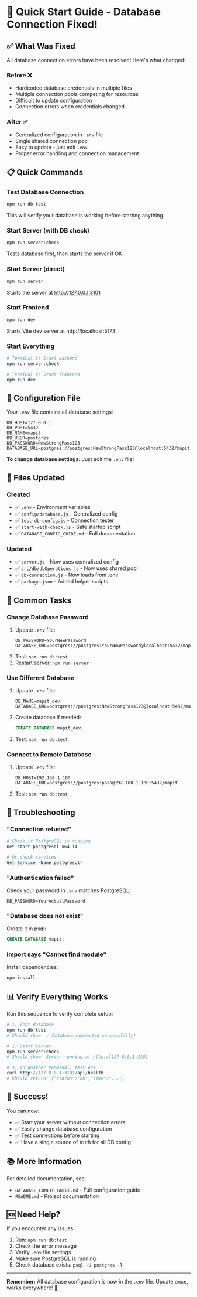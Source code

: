 # 🚀 Quick Start Guide - Database Connection Fixed!

## ✅ What Was Fixed

All database connection errors have been resolved! Here's what changed:

### Before ❌
- Hardcoded database credentials in multiple files
- Multiple connection pools competing for resources
- Difficult to update configuration
- Connection errors when credentials changed

### After ✅
- Centralized configuration in `.env` file
- Single shared connection pool
- Easy to update - just edit `.env`
- Proper error handling and connection management

## 📋 Quick Commands

### Test Database Connection
```powershell
npm run db:test
```
This will verify your database is working before starting anything.

### Start Server (with DB check)
```powershell
npm run server:check
```
Tests database first, then starts the server if OK.

### Start Server (direct)
```powershell
npm run server
```
Starts the server at http://127.0.0.1:3101

### Start Frontend
```powershell
npm run dev
```
Starts Vite dev server at http://localhost:5173

### Start Everything
```powershell
# Terminal 1: Start backend
npm run server:check

# Terminal 2: Start frontend
npm run dev
```

## 🔧 Configuration File

Your `.env` file contains all database settings:

```env
DB_HOST=127.0.0.1
DB_PORT=5432
DB_NAME=mapit
DB_USER=postgres
DB_PASSWORD=NewStrongPass123
DATABASE_URL=postgres://postgres:NewStrongPass123@localhost:5432/mapit
```

**To change database settings:** Just edit the `.env` file!

## 📁 Files Updated

### Created
- ✅ `.env` - Environment variables
- ✅ `config/database.js` - Centralized config
- ✅ `test-db-config.js` - Connection tester
- ✅ `start-with-check.js` - Safe startup script
- ✅ `DATABASE_CONFIG_GUIDE.md` - Full documentation

### Updated
- ✅ `server.js` - Now uses centralized config
- ✅ `src/db/dbOperations.js` - Now uses shared pool
- ✅ `db-connection.js` - Now loads from .env
- ✅ `package.json` - Added helper scripts

## 🎯 Common Tasks

### Change Database Password
1. Update `.env` file:
   ```env
   DB_PASSWORD=YourNewPassword
   DATABASE_URL=postgres://postgres:YourNewPassword@localhost:5432/mapit
   ```
2. Test: `npm run db:test`
3. Restart server: `npm run server`

### Use Different Database
1. Update `.env` file:
   ```env
   DB_NAME=mapit_dev
   DATABASE_URL=postgres://postgres:NewStrongPass123@localhost:5432/mapit_dev
   ```
2. Create database if needed:
   ```sql
   CREATE DATABASE mapit_dev;
   ```
3. Test: `npm run db:test`

### Connect to Remote Database
1. Update `.env` file:
   ```env
   DB_HOST=192.168.1.100
   DATABASE_URL=postgres://postgres:pass@192.168.1.100:5432/mapit
   ```
2. Test: `npm run db:test`

## 🐛 Troubleshooting

### "Connection refused"
```powershell
# Check if PostgreSQL is running
net start postgresql-x64-14

# Or check services
Get-Service -Name postgresql*
```

### "Authentication failed"
Check your password in `.env` matches PostgreSQL:
```env
DB_PASSWORD=YourActualPassword
```

### "Database does not exist"
Create it in psql:
```sql
CREATE DATABASE mapit;
```

### Import says "Cannot find module"
Install dependencies:
```powershell
npm install
```

## 📊 Verify Everything Works

Run this sequence to verify complete setup:

```powershell
# 1. Test database
npm run db:test
# Should show: ✅ Database connected successfully!

# 2. Start server
npm run server:check
# Should show: Server running at http://127.0.0.1:3101

# 3. In another terminal, test API
curl http://127.0.0.1:3101/api/health
# Should return: {"status":"ok","time":"..."}
```

## 🎉 Success!

You can now:
- ✅ Start your server without connection errors
- ✅ Easily change database configuration
- ✅ Test connections before starting
- ✅ Have a single source of truth for all DB config

## 📚 More Information

For detailed documentation, see:
- `DATABASE_CONFIG_GUIDE.md` - Full configuration guide
- `README.md` - Project documentation

## 🆘 Need Help?

If you encounter any issues:

1. Run: `npm run db:test`
2. Check the error message
3. Verify `.env` file settings
4. Make sure PostgreSQL is running
5. Check database exists: `psql -U postgres -l`

---

**Remember:** All database configuration is now in the `.env` file. Update once, works everywhere! 🎊

